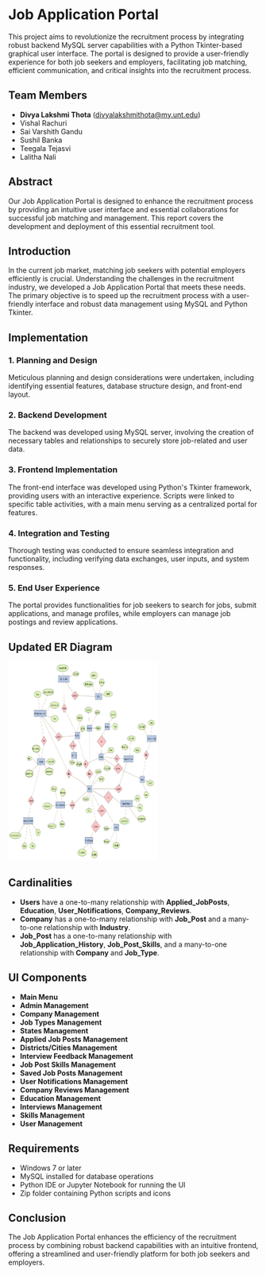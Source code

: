 # Job Application Portal

This project aims to revolutionize the recruitment process by integrating robust backend MySQL server capabilities with a Python Tkinter-based graphical user interface. The portal is designed to provide a user-friendly experience for both job seekers and employers, facilitating job matching, efficient communication, and critical insights into the recruitment process.

## Team Members
- **Divya Lakshmi Thota** (divyalakshmithota@my.unt.edu)
- Vishal Rachuri
- Sai Varshith Gandu
- Sushil Banka
- Teegala Tejasvi
- Lalitha Nali

## Abstract
Our Job Application Portal is designed to enhance the recruitment process by providing an intuitive user interface and essential collaborations for successful job matching and management. This report covers the development and deployment of this essential recruitment tool.

## Introduction
In the current job market, matching job seekers with potential employers efficiently is crucial. Understanding the challenges in the recruitment industry, we developed a Job Application Portal that meets these needs. The primary objective is to speed up the recruitment process with a user-friendly interface and robust data management using MySQL and Python Tkinter.

## Implementation

### 1. Planning and Design
Meticulous planning and design considerations were undertaken, including identifying essential features, database structure design, and front-end layout.

### 2. Backend Development
The backend was developed using MySQL server, involving the creation of necessary tables and relationships to securely store job-related and user data.

### 3. Frontend Implementation
The front-end interface was developed using Python's Tkinter framework, providing users with an interactive experience. Scripts were linked to specific table activities, with a main menu serving as a centralized portal for features.

### 4. Integration and Testing
Thorough testing was conducted to ensure seamless integration and functionality, including verifying data exchanges, user inputs, and system responses.

### 5. End User Experience
The portal provides functionalities for job seekers to search for jobs, submit applications, and manage profiles, while employers can manage job postings and review applications.

## Updated ER Diagram

 <img src="fdb_final_er (4).pdf" alt="Divya Lakshmi Thota" width ="300" height="400" class="ER" />


## Cardinalities
- **Users** have a one-to-many relationship with **Applied_JobPosts**, **Education**, **User_Notifications**, **Company_Reviews**.
- **Company** has a one-to-many relationship with **Job_Post** and a many-to-one relationship with **Industry**.
- **Job_Post** has a one-to-many relationship with **Job_Application_History**, **Job_Post_Skills**, and a many-to-one relationship with **Company** and **Job_Type**.

## UI Components
- **Main Menu**
- **Admin Management**
- **Company Management**
- **Job Types Management**
- **States Management**
- **Applied Job Posts Management**
- **Districts/Cities Management**
- **Interview Feedback Management**
- **Job Post Skills Management**
- **Saved Job Posts Management**
- **User Notifications Management**
- **Company Reviews Management**
- **Education Management**
- **Interviews Management**
- **Skills Management**
- **User Management**

## Requirements
- Windows 7 or later
- MySQL installed for database operations
- Python IDE or Jupyter Notebook for running the UI
- Zip folder containing Python scripts and icons

## Conclusion
The Job Application Portal enhances the efficiency of the recruitment process by combining robust backend capabilities with an intuitive frontend, offering a streamlined and user-friendly platform for both job seekers and employers.

